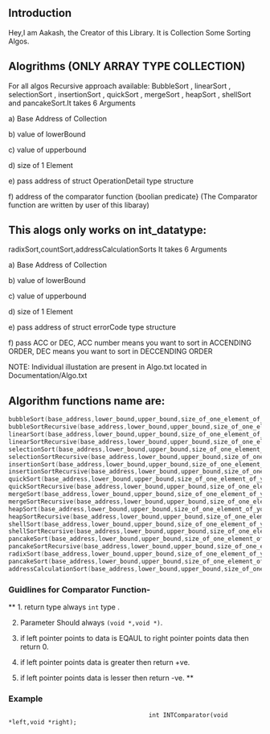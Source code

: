 ## Introduction
Hey,I am Aakash, the Creator of this Library. It is Collection Some Sorting Algos.

## Alogrithms (ONLY ARRAY TYPE COLLECTION)
  For all algos Recursive approach available:
          BubbleSort , linearSort , selectionSort , insertionSort , quickSort , mergeSort , heapSort , shellSort and pancakeSort.It takes 6 Arguments
          
  a) Base Address of Collection
  
  b) value of lowerBound
  
  c) value of upperbound
  
  d) size of 1 Element
  
  e) pass address of struct OperationDetail type structure
  
  f) address of the comparator function {boolian predicate} (The Comparator function are written by user of this libaray)
  
  

## This alogs only works on int_datatype: 
   radixSort,countSort,addressCalculationSorts
   It takes 6 Arguments
   
   a) Base Address of Collection
   
   b) value of lowerBound
   
   c) value of upperbound
   
   d) size of 1 Element
   
   e) pass address of struct errorCode type structure
   
   f) pass ACC or DEC, ACC number means	you want to sort in ACCENDING ORDER, DEC means you want to sort in DECCENDING ORDER
   

NOTE:
  Individual illustation are present in Algo.txt located in Documentation/Algo.txt

## Algorithm functions name are:
```c
bubbleSort(base_address,lower_bound,upper_bound,size_of_one_element_of_your_collection,address_of_structure_type_OperatonDetail,comparator_address);
bubbleSortRecursive(base_address,lower_bound,upper_bound,size_of_one_element_of_your_collection,address_of_structure_type_OperatonDetail,comparator_address);
linearSort(base_address,lower_bound,upper_bound,size_of_one_element_of_your_collection,address_of_structure_type_OperatonDetail,comparator_address);
linearSortRecursive(base_address,lower_bound,upper_bound,size_of_one_element_of_your_collection,address_of_structure_type_OperatonDetail,comparator_address);
selectionSort(base_address,lower_bound,upper_bound,size_of_one_element_of_your_collection,address_of_structure_type_OperatonDetail,comparator_address);
selectionSortRecursive(base_address,lower_bound,upper_bound,size_of_one_element_of_your_collection,address_of_structure_type_OperatonDetail,comparator_address);
insertionSort(base_address,lower_bound,upper_bound,size_of_one_element_of_your_collection,address_of_structure_type_OperatonDetail,comparator_address);
insertionSortRecursive(base_address,lower_bound,upper_bound,size_of_one_element_of_your_collection,address_of_structure_type_OperatonDetail,comparator_address);
quickSort(base_address,lower_bound,upper_bound,size_of_one_element_of_your_collection,address_of_structure_type_OperatonDetail,comparator_address);
quickSortRecursive(base_address,lower_bound,upper_bound,size_of_one_element_of_your_collection,address_of_structure_type_OperatonDetail,comparator_address);
mergeSort(base_address,lower_bound,upper_bound,size_of_one_element_of_your_collection,address_of_structure_type_OperatonDetail,comparator_address);
mergeSortRecursive(base_address,lower_bound,upper_bound,size_of_one_element_of_your_collection,address_of_structure_type_OperatonDetail,comparator_address);
heapSort(base_address,lower_bound,upper_bound,size_of_one_element_of_your_collection,address_of_structure_type_OperatonDetail,comparator_address);
heapSortRecursive(base_address,lower_bound,upper_bound,size_of_one_element_of_your_collection,address_of_structure_type_OperatonDetail,comparator_address);
shellSort(base_address,lower_bound,upper_bound,size_of_one_element_of_your_collection,address_of_structure_type_OperatonDetail,comparator_address);
shellSortRecursive(base_address,lower_bound,upper_bound,size_of_one_element_of_your_collection,address_of_structure_type_OperatonDetail,comparator_address);
pancakeSort(base_address,lower_bound,upper_bound,size_of_one_element_of_your_collection,address_of_structure_type_OperatonDetail,comparator_address);
pancakeSortRecursive(base_address,lower_bound,upper_bound,size_of_one_element_of_your_collection,address_of_structure_type_OperatonDetail,comparator_address);
radixSort(base_address,lower_bound,upper_bound,size_of_one_element_of_your_collection,address_of_structure_type_OperatonDetail,comparator_address);
pancakeSort(base_address,lower_bound,upper_bound,size_of_one_element_of_your_collection,address_of_structure_type_OperatonDetail,comparator_address);
addressCalculationSort(base_address,lower_bound,upper_bound,size_of_one_element_of_your_collection,address_of_structure_type_OperatonDetail,comparator_address);
```



### Guidlines for Comparator Function-

** 1. return type always `int` type .

2. Parameter Should always `(void *,void *)`.

3. if left pointer points to data is EQAUL to right pointer points data then
return 0.

4. if left pointer points data is greater then return +ve.

5. if left pointer points data is lesser then return -ve. **

### Example
                                           int INTComparator(void *left,void *right);

